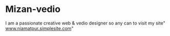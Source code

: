 # Mizan-vedio
I am a passionate creative web &amp; vedio designer so any can to visit my site" www.niamatpur.simplesite.com"
